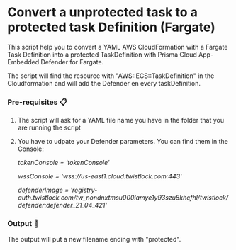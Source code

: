 # Convert a unprotected task to a protected task Definition (Fargate)

This script help you to convert a YAML AWS CloudFormation with a Fargate Task Definition into a protected TaskDefinition with Prisma Cloud App-Embedded Defender for Fargate.

The script will find the resource with "AWS::ECS::TaskDefinition" in the Cloudformation and will add the Defender en every taskDefinition.

### Pre-requisites 📋

1. The script will ask for a YAML file name you have in the folder that you are running the script

2. You have to udpate your Defender parameters. You can find them in the Console:

   _tokenConsole = 'tokenConsole'_

   _wssConsole = 'wss://us-east1.cloud.twistlock.com:443'_

   _defenderImage = 'registry-auth.twistlock.com/tw_nondnxtmsu000lamye1y93szu8khcfhl/twistlock/defender:defender_21_04_421'_

### Output 🔧

The output will put a new filename ending with "protected".
